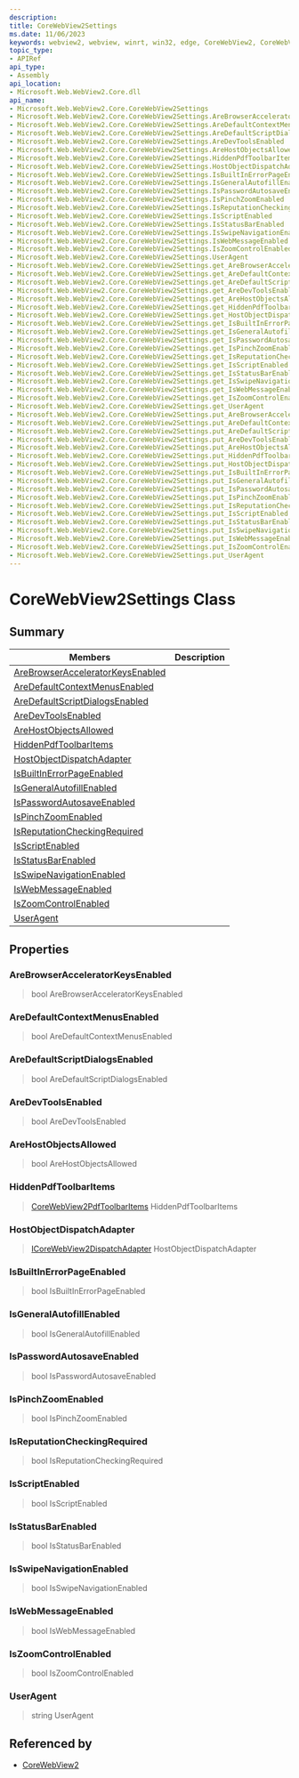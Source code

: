```yaml
---
description: 
title: CoreWebView2Settings
ms.date: 11/06/2023
keywords: webview2, webview, winrt, win32, edge, CoreWebView2, CoreWebView2Controller, browser control, edge html, CoreWebView2Settings
topic_type:
- APIRef
api_type:
- Assembly
api_location:
- Microsoft.Web.WebView2.Core.dll
api_name:
- Microsoft.Web.WebView2.Core.CoreWebView2Settings
- Microsoft.Web.WebView2.Core.CoreWebView2Settings.AreBrowserAcceleratorKeysEnabled
- Microsoft.Web.WebView2.Core.CoreWebView2Settings.AreDefaultContextMenusEnabled
- Microsoft.Web.WebView2.Core.CoreWebView2Settings.AreDefaultScriptDialogsEnabled
- Microsoft.Web.WebView2.Core.CoreWebView2Settings.AreDevToolsEnabled
- Microsoft.Web.WebView2.Core.CoreWebView2Settings.AreHostObjectsAllowed
- Microsoft.Web.WebView2.Core.CoreWebView2Settings.HiddenPdfToolbarItems
- Microsoft.Web.WebView2.Core.CoreWebView2Settings.HostObjectDispatchAdapter
- Microsoft.Web.WebView2.Core.CoreWebView2Settings.IsBuiltInErrorPageEnabled
- Microsoft.Web.WebView2.Core.CoreWebView2Settings.IsGeneralAutofillEnabled
- Microsoft.Web.WebView2.Core.CoreWebView2Settings.IsPasswordAutosaveEnabled
- Microsoft.Web.WebView2.Core.CoreWebView2Settings.IsPinchZoomEnabled
- Microsoft.Web.WebView2.Core.CoreWebView2Settings.IsReputationCheckingRequired
- Microsoft.Web.WebView2.Core.CoreWebView2Settings.IsScriptEnabled
- Microsoft.Web.WebView2.Core.CoreWebView2Settings.IsStatusBarEnabled
- Microsoft.Web.WebView2.Core.CoreWebView2Settings.IsSwipeNavigationEnabled
- Microsoft.Web.WebView2.Core.CoreWebView2Settings.IsWebMessageEnabled
- Microsoft.Web.WebView2.Core.CoreWebView2Settings.IsZoomControlEnabled
- Microsoft.Web.WebView2.Core.CoreWebView2Settings.UserAgent
- Microsoft.Web.WebView2.Core.CoreWebView2Settings.get_AreBrowserAcceleratorKeysEnabled
- Microsoft.Web.WebView2.Core.CoreWebView2Settings.get_AreDefaultContextMenusEnabled
- Microsoft.Web.WebView2.Core.CoreWebView2Settings.get_AreDefaultScriptDialogsEnabled
- Microsoft.Web.WebView2.Core.CoreWebView2Settings.get_AreDevToolsEnabled
- Microsoft.Web.WebView2.Core.CoreWebView2Settings.get_AreHostObjectsAllowed
- Microsoft.Web.WebView2.Core.CoreWebView2Settings.get_HiddenPdfToolbarItems
- Microsoft.Web.WebView2.Core.CoreWebView2Settings.get_HostObjectDispatchAdapter
- Microsoft.Web.WebView2.Core.CoreWebView2Settings.get_IsBuiltInErrorPageEnabled
- Microsoft.Web.WebView2.Core.CoreWebView2Settings.get_IsGeneralAutofillEnabled
- Microsoft.Web.WebView2.Core.CoreWebView2Settings.get_IsPasswordAutosaveEnabled
- Microsoft.Web.WebView2.Core.CoreWebView2Settings.get_IsPinchZoomEnabled
- Microsoft.Web.WebView2.Core.CoreWebView2Settings.get_IsReputationCheckingRequired
- Microsoft.Web.WebView2.Core.CoreWebView2Settings.get_IsScriptEnabled
- Microsoft.Web.WebView2.Core.CoreWebView2Settings.get_IsStatusBarEnabled
- Microsoft.Web.WebView2.Core.CoreWebView2Settings.get_IsSwipeNavigationEnabled
- Microsoft.Web.WebView2.Core.CoreWebView2Settings.get_IsWebMessageEnabled
- Microsoft.Web.WebView2.Core.CoreWebView2Settings.get_IsZoomControlEnabled
- Microsoft.Web.WebView2.Core.CoreWebView2Settings.get_UserAgent
- Microsoft.Web.WebView2.Core.CoreWebView2Settings.put_AreBrowserAcceleratorKeysEnabled
- Microsoft.Web.WebView2.Core.CoreWebView2Settings.put_AreDefaultContextMenusEnabled
- Microsoft.Web.WebView2.Core.CoreWebView2Settings.put_AreDefaultScriptDialogsEnabled
- Microsoft.Web.WebView2.Core.CoreWebView2Settings.put_AreDevToolsEnabled
- Microsoft.Web.WebView2.Core.CoreWebView2Settings.put_AreHostObjectsAllowed
- Microsoft.Web.WebView2.Core.CoreWebView2Settings.put_HiddenPdfToolbarItems
- Microsoft.Web.WebView2.Core.CoreWebView2Settings.put_HostObjectDispatchAdapter
- Microsoft.Web.WebView2.Core.CoreWebView2Settings.put_IsBuiltInErrorPageEnabled
- Microsoft.Web.WebView2.Core.CoreWebView2Settings.put_IsGeneralAutofillEnabled
- Microsoft.Web.WebView2.Core.CoreWebView2Settings.put_IsPasswordAutosaveEnabled
- Microsoft.Web.WebView2.Core.CoreWebView2Settings.put_IsPinchZoomEnabled
- Microsoft.Web.WebView2.Core.CoreWebView2Settings.put_IsReputationCheckingRequired
- Microsoft.Web.WebView2.Core.CoreWebView2Settings.put_IsScriptEnabled
- Microsoft.Web.WebView2.Core.CoreWebView2Settings.put_IsStatusBarEnabled
- Microsoft.Web.WebView2.Core.CoreWebView2Settings.put_IsSwipeNavigationEnabled
- Microsoft.Web.WebView2.Core.CoreWebView2Settings.put_IsWebMessageEnabled
- Microsoft.Web.WebView2.Core.CoreWebView2Settings.put_IsZoomControlEnabled
- Microsoft.Web.WebView2.Core.CoreWebView2Settings.put_UserAgent
---
```


# CoreWebView2Settings Class



## Summary

Members|Description
--|--
[AreBrowserAcceleratorKeysEnabled](#arebrowseracceleratorkeysenabled) | 
[AreDefaultContextMenusEnabled](#aredefaultcontextmenusenabled) | 
[AreDefaultScriptDialogsEnabled](#aredefaultscriptdialogsenabled) | 
[AreDevToolsEnabled](#aredevtoolsenabled) | 
[AreHostObjectsAllowed](#arehostobjectsallowed) | 
[HiddenPdfToolbarItems](#hiddenpdftoolbaritems) | 
[HostObjectDispatchAdapter](#hostobjectdispatchadapter) | 
[IsBuiltInErrorPageEnabled](#isbuiltinerrorpageenabled) | 
[IsGeneralAutofillEnabled](#isgeneralautofillenabled) | 
[IsPasswordAutosaveEnabled](#ispasswordautosaveenabled) | 
[IsPinchZoomEnabled](#ispinchzoomenabled) | 
[IsReputationCheckingRequired](#isreputationcheckingrequired) | 
[IsScriptEnabled](#isscriptenabled) | 
[IsStatusBarEnabled](#isstatusbarenabled) | 
[IsSwipeNavigationEnabled](#isswipenavigationenabled) | 
[IsWebMessageEnabled](#iswebmessageenabled) | 
[IsZoomControlEnabled](#iszoomcontrolenabled) | 
[UserAgent](#useragent) | 

## Properties

### AreBrowserAcceleratorKeysEnabled

>  bool AreBrowserAcceleratorKeysEnabled

### AreDefaultContextMenusEnabled

>  bool AreDefaultContextMenusEnabled

### AreDefaultScriptDialogsEnabled

>  bool AreDefaultScriptDialogsEnabled

### AreDevToolsEnabled

>  bool AreDevToolsEnabled

### AreHostObjectsAllowed

>  bool AreHostObjectsAllowed

### HiddenPdfToolbarItems

>  [CoreWebView2PdfToolbarItems](corewebview2pdftoolbaritems.md) HiddenPdfToolbarItems

### HostObjectDispatchAdapter

>  [ICoreWebView2DispatchAdapter](icorewebview2dispatchadapter.md) HostObjectDispatchAdapter

### IsBuiltInErrorPageEnabled

>  bool IsBuiltInErrorPageEnabled

### IsGeneralAutofillEnabled

>  bool IsGeneralAutofillEnabled

### IsPasswordAutosaveEnabled

>  bool IsPasswordAutosaveEnabled

### IsPinchZoomEnabled

>  bool IsPinchZoomEnabled

### IsReputationCheckingRequired

>  bool IsReputationCheckingRequired

### IsScriptEnabled

>  bool IsScriptEnabled

### IsStatusBarEnabled

>  bool IsStatusBarEnabled

### IsSwipeNavigationEnabled

>  bool IsSwipeNavigationEnabled

### IsWebMessageEnabled

>  bool IsWebMessageEnabled

### IsZoomControlEnabled

>  bool IsZoomControlEnabled

### UserAgent

>  string UserAgent






## Referenced by

- [CoreWebView2](corewebview2.md)
